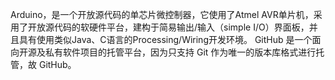 Arduino，是一个开放源代码的单芯片微控制器，它使用了Atmel AVR单片机，采用了开放源代码的软硬件平台，建构于简易输出/输入（simple I/O）界面板，并且具有使用类似Java、C语言的Processing/Wiring开发环境。
GitHub 是一个面向开源及私有软件项目的托管平台，因为只支持 Git 作为唯一的版本库格式进行托管，故 GitHub。
